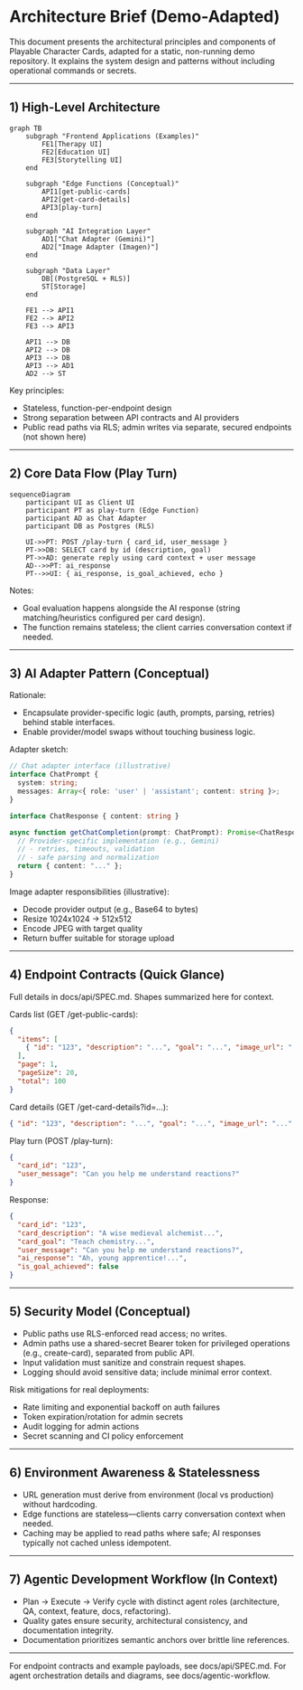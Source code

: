# Architecture Brief (Demo-Adapted)

This document presents the architectural principles and components of Playable Character Cards, adapted for a static, non-running demo repository. It explains the system design and patterns without including operational commands or secrets.

---

## 1) High-Level Architecture

```mermaid
graph TB
    subgraph "Frontend Applications (Examples)"
        FE1[Therapy UI]
        FE2[Education UI]
        FE3[Storytelling UI]
    end

    subgraph "Edge Functions (Conceptual)"
        API1[get-public-cards]
        API2[get-card-details]
        API3[play-turn]
    end

    subgraph "AI Integration Layer"
        AD1["Chat Adapter (Gemini)"]
        AD2["Image Adapter (Imagen)"]
    end

    subgraph "Data Layer"
        DB[(PostgreSQL + RLS)]
        ST[Storage]
    end

    FE1 --> API1
    FE2 --> API2
    FE3 --> API3
    
    API1 --> DB
    API2 --> DB
    API3 --> DB
    API3 --> AD1
    AD2 --> ST
```

Key principles:
- Stateless, function-per-endpoint design
- Strong separation between API contracts and AI providers
- Public read paths via RLS; admin writes via separate, secured endpoints (not shown here)

---

## 2) Core Data Flow (Play Turn)

```mermaid
sequenceDiagram
    participant UI as Client UI
    participant PT as play-turn (Edge Function)
    participant AD as Chat Adapter
    participant DB as Postgres (RLS)

    UI->>PT: POST /play-turn { card_id, user_message }
    PT->>DB: SELECT card by id (description, goal)
    PT->>AD: generate reply using card context + user message
    AD-->>PT: ai_response
    PT-->>UI: { ai_response, is_goal_achieved, echo }
```

Notes:
- Goal evaluation happens alongside the AI response (string matching/heuristics configured per card design).
- The function remains stateless; the client carries conversation context if needed.

---

## 3) AI Adapter Pattern (Conceptual)

Rationale:
- Encapsulate provider-specific logic (auth, prompts, parsing, retries) behind stable interfaces.
- Enable provider/model swaps without touching business logic.

Adapter sketch:
```ts
// Chat adapter interface (illustrative)
interface ChatPrompt {
  system: string;
  messages: Array<{ role: 'user' | 'assistant'; content: string }>;
}

interface ChatResponse { content: string }

async function getChatCompletion(prompt: ChatPrompt): Promise<ChatResponse> {
  // Provider-specific implementation (e.g., Gemini)
  // - retries, timeouts, validation
  // - safe parsing and normalization
  return { content: "..." };
}
```

Image adapter responsibilities (illustrative):
- Decode provider output (e.g., Base64 to bytes)
- Resize 1024x1024 → 512x512
- Encode JPEG with target quality
- Return buffer suitable for storage upload

---

## 4) Endpoint Contracts (Quick Glance)

Full details in docs/api/SPEC.md. Shapes summarized here for context.

Cards list (GET /get-public-cards):
```json
{
  "items": [
    { "id": "123", "description": "...", "goal": "...", "image_url": "..." }
  ],
  "page": 1,
  "pageSize": 20,
  "total": 100
}
```

Card details (GET /get-card-details?id=...):
```json
{ "id": "123", "description": "...", "goal": "...", "image_url": "..." }
```

Play turn (POST /play-turn):
```json
{
  "card_id": "123",
  "user_message": "Can you help me understand reactions?"
}
```
Response:
```json
{
  "card_id": "123",
  "card_description": "A wise medieval alchemist...",
  "card_goal": "Teach chemistry...",
  "user_message": "Can you help me understand reactions?",
  "ai_response": "Ah, young apprentice!...",
  "is_goal_achieved": false
}
```

---

## 5) Security Model (Conceptual)
- Public paths use RLS-enforced read access; no writes.
- Admin paths use a shared-secret Bearer token for privileged operations (e.g., create-card), separated from public API.
- Input validation must sanitize and constrain request shapes.
- Logging should avoid sensitive data; include minimal error context.

Risk mitigations for real deployments:
- Rate limiting and exponential backoff on auth failures
- Token expiration/rotation for admin secrets
- Audit logging for admin actions
- Secret scanning and CI policy enforcement

---

## 6) Environment Awareness & Statelessness
- URL generation must derive from environment (local vs production) without hardcoding.
- Edge functions are stateless—clients carry conversation context when needed.
- Caching may be applied to read paths where safe; AI responses typically not cached unless idempotent.

---

## 7) Agentic Development Workflow (In Context)
- Plan → Execute → Verify cycle with distinct agent roles (architecture, QA, context, feature, docs, refactoring).
- Quality gates ensure security, architectural consistency, and documentation integrity.
- Documentation prioritizes semantic anchors over brittle line references.

---

For endpoint contracts and example payloads, see docs/api/SPEC.md. For agent orchestration details and diagrams, see docs/agentic-workflow.